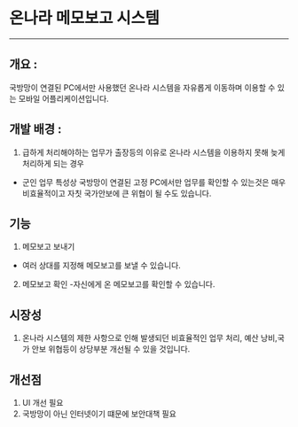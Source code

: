 #  온나라 메모보고 시스템

- - -
## 개요 : 
국방망이 연결된 PC에서만 사용했던 온나라 시스템을 자유롭게 이동하며 이용할 수 있는 모바일 어플리케이션입니다. 


## 개발 배경 : 

1. 급하게 처리해야하는 업무가 출장등의 이유로 온나라 시스템을 이용하지 못해 늦게 처리하게 되는 경우
- 군인 업무 특성상 국방망이 연결된 고정 PC에서만 업무를 확인할 수 있는것은 매우 비효율적이고 자칫 국가안보에 큰 위협이 될 수도 있습니다.

## 기능

1. 메모보고 보내기
- 여러 상대를 지정해 메모보고를 보낼 수 있습니다.

2. 메모보고 확인 
-자신에게 온 메모보고를 확인할 수 있습니다.


## 시장성

1. 온나라 시스템의 제한 사항으로 인해 발생되던 비효율적인 업무 처리, 예산 낭비,국가 안보 위협등이 상당부분 개선될 수 있을 것입니다.

## 개선점

1. UI 개선 필요
2. 국방망이 아닌 인터넷이기 떄문에 보안대책 필요


